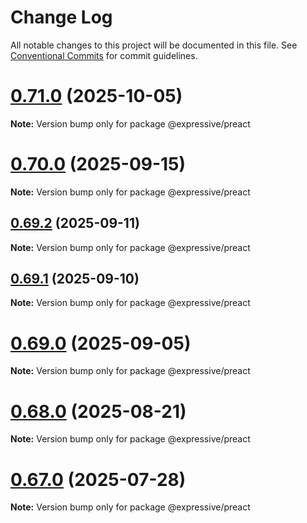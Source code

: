 # Change Log

All notable changes to this project will be documented in this file.
See [Conventional Commits](https://conventionalcommits.org) for commit guidelines.

# [0.71.0](https://github.com/gabeklein/expressive-mvc/compare/v0.70.0...v0.71.0) (2025-10-05)

**Note:** Version bump only for package @expressive/preact





# [0.70.0](https://github.com/gabeklein/expressive-mvc/compare/v0.69.2...v0.70.0) (2025-09-15)

**Note:** Version bump only for package @expressive/preact





## [0.69.2](https://github.com/gabeklein/expressive-mvc/compare/v0.69.1...v0.69.2) (2025-09-11)

**Note:** Version bump only for package @expressive/preact





## [0.69.1](https://github.com/gabeklein/expressive-mvc/compare/v0.69.0...v0.69.1) (2025-09-10)

**Note:** Version bump only for package @expressive/preact





# [0.69.0](https://github.com/gabeklein/expressive-mvc/compare/v0.68.0...v0.69.0) (2025-09-05)

**Note:** Version bump only for package @expressive/preact





# [0.68.0](https://github.com/gabeklein/expressive-mvc/compare/v0.67.0...v0.68.0) (2025-08-21)

**Note:** Version bump only for package @expressive/preact





# [0.67.0](https://github.com/gabeklein/expressive-mvc/compare/v0.66.2...v0.67.0) (2025-07-28)

**Note:** Version bump only for package @expressive/preact

